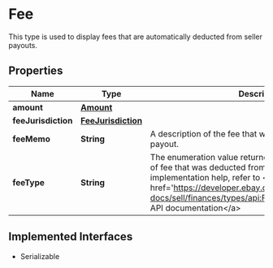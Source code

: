 

# Fee

This type is used to display fees that are automatically deducted from seller payouts.
## Properties

Name | Type | Description | Notes
------------ | ------------- | ------------- | -------------
**amount** | [**Amount**](Amount.md) |  |  [optional]
**feeJurisdiction** | [**FeeJurisdiction**](FeeJurisdiction.md) |  |  [optional]
**feeMemo** | **String** | A description of the fee that was deducted from the seller payout. |  [optional]
**feeType** | **String** | The enumeration value returned here indicates the type of fee that was deducted from the seller payout. For implementation help, refer to &lt;a href&#x3D;&#39;https://developer.ebay.com/api-docs/sell/finances/types/api:FeeTypeEnum&#39;&gt;eBay API documentation&lt;/a&gt; |  [optional]


## Implemented Interfaces

* Serializable


